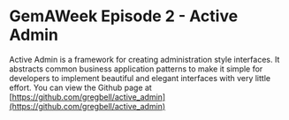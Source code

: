 # GemAWeek Episode 2 - Active Admin

Active Admin is a framework for creating administration style
interfaces. It abstracts common business application patterns to make it
simple for developers to implement beautiful and elegant interfaces with
very little effort.
You can view the Github page at [https://github.com/gregbell/active_admin](https://github.com/gregbell/active_admin)
